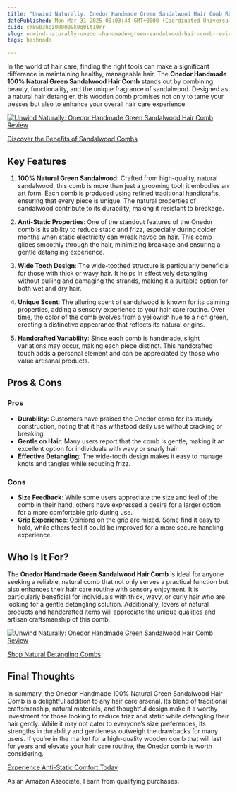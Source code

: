 ```yaml
---
title: "Unwind Naturally: Onedor Handmade Green Sandalwood Hair Comb Review"
datePublished: Mon Mar 31 2025 00:03:44 GMT+0000 (Coordinated Universal Time)
cuid: cm8wb3hcz000009k0g0it19rr
slug: unwind-naturally-onedor-handmade-green-sandalwood-hair-comb-review
tags: hashnode

---
```


<p>In the world of hair care, finding the right tools can make a significant difference in maintaining healthy, manageable hair. The <strong>Onedor Handmade 100% Natural Green Sandalwood Hair Comb</strong> stands out by combining beauty, functionality, and the unique fragrance of sandalwood. Designed as a natural hair detangler, this wooden comb promises not only to tame your tresses but also to enhance your overall hair care experience.</p>
<a href='https://www.amazon.com/dp/B07DTL6DCX?tag=myreviews0fcb-20' target='_blank' rel='nofollow'>
<img src='https://m.media-amazon.com/images/I/61utXahuPNL._SL1500_.jpg' alt='Unwind Naturally: Onedor Handmade Green Sandalwood Hair Comb Review' style='display: block; margin: auto; max-width: 100%; height: auto;'>
</a>
<p><a href='https://www.amazon.com/dp/B07DTL6DCX?tag=myreviews0fcb-20' target='_blank' rel='nofollow'>Discover the Benefits of Sandalwood Combs</a></p>
<h2>Key Features</h2>
<ol>
<li>
<p><strong>100% Natural Green Sandalwood</strong>: Crafted from high-quality, natural sandalwood, this comb is more than just a grooming tool; it embodies an art form. Each comb is produced using refined traditional handicrafts, ensuring that every piece is unique. The natural properties of sandalwood contribute to its durability, making it resistant to breakage.</p>
</li>
<li>
<p><strong>Anti-Static Properties</strong>: One of the standout features of the Onedor comb is its ability to reduce static and frizz, especially during colder months when static electricity can wreak havoc on hair. This comb glides smoothly through the hair, minimizing breakage and ensuring a gentle detangling experience.</p>
</li>
<li>
<p><strong>Wide Tooth Design</strong>: The wide-toothed structure is particularly beneficial for those with thick or wavy hair. It helps in effectively detangling without pulling and damaging the strands, making it a suitable option for both wet and dry hair.</p>
</li>
<li>
<p><strong>Unique Scent</strong>: The alluring scent of sandalwood is known for its calming properties, adding a sensory experience to your hair care routine. Over time, the color of the comb evolves from a yellowish hue to a rich green, creating a distinctive appearance that reflects its natural origins.</p>
</li>
<li>
<p><strong>Handcrafted Variability</strong>: Since each comb is handmade, slight variations may occur, making each piece distinct. This handcrafted touch adds a personal element and can be appreciated by those who value artisanal products.</p>
</li>
</ol>
<h2>Pros &amp; Cons</h2>
<h3>Pros</h3>
<ul>
<li><strong>Durability</strong>: Customers have praised the Onedor comb for its sturdy construction, noting that it has withstood daily use without cracking or breaking.</li>
<li><strong>Gentle on Hair</strong>: Many users report that the comb is gentle, making it an excellent option for individuals with wavy or snarly hair.</li>
<li><strong>Effective Detangling</strong>: The wide-tooth design makes it easy to manage knots and tangles while reducing frizz.</li>
</ul>
<h3>Cons</h3>
<ul>
<li><strong>Size Feedback</strong>: While some users appreciate the size and feel of the comb in their hand, others have expressed a desire for a larger option for a more comfortable grip during use.</li>
<li><strong>Grip Experience</strong>: Opinions on the grip are mixed. Some find it easy to hold, while others feel it could be improved for a more secure handling experience.</li>
</ul>
<h2>Who Is It For?</h2>
<p>The <strong>Onedor Handmade Green Sandalwood Hair Comb</strong> is ideal for anyone seeking a reliable, natural comb that not only serves a practical function but also enhances their hair care routine with sensory enjoyment. It is particularly beneficial for individuals with thick, wavy, or curly hair who are looking for a gentle detangling solution. Additionally, lovers of natural products and handcrafted items will appreciate the unique qualities and artisan craftsmanship of this comb.</p>
<a href='https://www.amazon.com/dp/B07DTL6DCX?tag=myreviews0fcb-20' target='_blank' rel='nofollow'>
<img src='https://m.media-amazon.com/images/I/61gTgEfEnVL._SL1500_.jpg' alt='Unwind Naturally: Onedor Handmade Green Sandalwood Hair Comb Review' style='display: block; margin: auto; max-width: 100%; height: auto;'>
</a>
<p><a href='https://www.amazon.com/dp/B07DTL6DCX?tag=myreviews0fcb-20' target='_blank' rel='nofollow'>Shop Natural Detangling Combs</a></p>
<h2>Final Thoughts</h2>
<p>In summary, the Onedor Handmade 100% Natural Green Sandalwood Hair Comb is a delightful addition to any hair care arsenal. Its blend of traditional craftsmanship, natural materials, and thoughtful design make it a worthy investment for those looking to reduce frizz and static while detangling their hair gently. While it may not cater to everyone’s size preferences, its strengths in durability and gentleness outweigh the drawbacks for many users. If you’re in the market for a high-quality wooden comb that will last for years and elevate your hair care routine, the Onedor comb is worth considering.</p>
<p><a href='https://www.amazon.com/dp/B07DTL6DCX?tag=myreviews0fcb-20' target='_blank' rel='nofollow'>Experience Anti-Static Comfort Today</a></p>
<p>As an Amazon Associate, I earn from qualifying purchases.</p>
